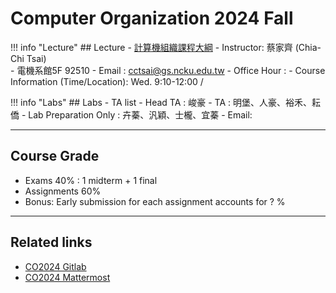 # Computer Organization 2024 Fall

!!! info "Lecture"
    ## Lecture
    - <a href="https://class-qry.acad.ncku.edu.tw/syllabus/online_display.php?syear=0113&sem=1&co_no=E221700&class_code=2" target="_blank">計算機組織課程大綱</a>
    - Instructor: 蔡家齊 (Chia-Chi Tsai)<br>
        - 電機系館5F 92510
        - Email : cctsai@gs.ncku.edu.tw
        - Office Hour : 
    - Course Information (Time/Location): Wed. 9:10-12:00 / 

!!! info "Labs"
    ## Labs
    - TA list
        - Head TA : 峻豪
        - TA : 明堡、人豪、裕禾、耘僑
        - Lab Preparation Only : 卉蓁、汎穎、士櫳、宜蓁
    - Email:  

---

## Course Grade
- Exams 40% : 1 midterm + 1 final 
- Assignments 60% 
- Bonus: Early submission for each assignment accounts for ? %

---

## Related links
- [CO2024 Gitlab]()
- [CO2024 Mattermost]()